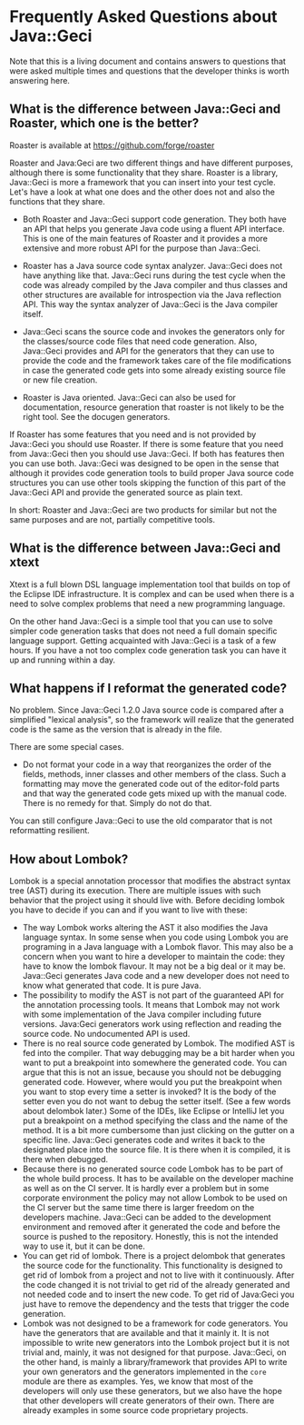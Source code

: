 # Frequently Asked Questions about Java::Geci

Note that this is a living document and contains answers to questions
that were asked multiple times and questions that the developer thinks
is worth answering here.

## What is the difference between Java::Geci and Roaster, which one is the better?

Roaster is available at https://github.com/forge/roaster

Roaster and Java:Geci are two different things and have different
purposes, although there is some functionality that they share. Roaster
is a library, Java::Geci is more a framework that you can insert into
your test cycle. Let's have a look at what one does and the other does
not and also the functions that they share.

* Both Roaster and Java::Geci support code generation. They both have an
 API that helps you generate Java code using a fluent API interface.
 This is one of the main features of Roaster and it provides a more
 extensive and more robust API for the purpose than Java::Geci.
  
* Roaster has a Java source code syntax analyzer. Java::Geci does not
 have anything like that. Java::Geci runs during the test cycle when the
 code was already compiled by the Java compiler and thus classes and
 other structures are available for introspection via the Java
 reflection API. This way the syntax analyzer of Java::Geci is the Java
 compiler itself.
  
* Java::Geci scans the source code and invokes the generators only for
 the classes/source code files that need code generation. Also,
 Java::Geci provides and API for the generators that they can use to
 provide the code and the framework takes care of the file modifications
 in case the generated code gets into some already existing source file
 or new file creation.
 
* Roaster is Java oriented. Java::Geci can also be used for
 documentation, resource generation that roaster is not likely to be
 the right tool. See the docugen generators.
  
If Roaster has some features that you need and is not provided by
Java::Geci you should use Roaster. If there is some feature that you
need from Java::Geci then you should use Java::Geci. If both has
features then you can use both. Java::Geci was designed to be open in
the sense that although it provides code generation tools to build
proper Java source code structures you can use other tools skipping the
function of this part of the Java::Geci API and provide the generated
source as plain text.

In short: Roaster and Java::Geci are two products for similar but not
the same purposes and are not, partially competitive tools.

## What is the difference between Java::Geci and xtext

Xtext is a full blown DSL language implementation tool that builds on
top of the Eclipse IDE infrastructure. It is complex and can be used
when there is a need to solve complex problems that need a new
programming language.

On the other hand Java::Geci is a simple tool that you can use to solve
simpler code generation tasks that does not need a full domain specific
language support. Getting acquainted with Java::Geci is a task of a few
hours. If you have a not too complex code generation task you can have
it up and running within a day.

## What happens if I reformat the generated code?

No problem. Since Java::Geci 1.2.0 Java source code is compared after
a simplified "lexical analysis", so the framework will realize that the
generated code is the same as the version that is already in the file.

There are some special cases.

* Do not format your code in a way that reorganizes the order of the
  fields, methods, inner classes and other members of the class. Such a
  formatting may move the generated code out of the editor-fold parts
  and that way the generated code gets mixed up with the manual code.
  There is no remedy for that. Simply do not do that.

You can still configure Java::Geci to use the old comparator that is not
reformatting resilient. 

## How about Lombok?

Lombok is a special annotation processor that modifies the abstract
syntax tree (AST) during its execution. There are multiple issues with
such behavior that the project using it should live with. Before
deciding lombok you have to decide if you can and if you want to
live with these:

* The way Lombok works altering the AST it also modifies the Java
    language syntax. In some sense when you code using Lombok you are
    programing in a Java language with a Lombok flavor. This may also be
    a concern when you want to hire a developer to maintain the code:
    they have to know the lombok flavour. It may not be a big deal or it
    may be. Java::Geci generates Java code and a new developer does not
    need to know what generated that code. It is pure Java.
* The possibility to modify the AST is not part of the guaranteed API
    for the annotation processing tools. It means that Lombok may not
    work with some implementation of the Java compiler including future
    versions. Java:Geci generators work using reflection and reading the
    source code. No undocumented API is used. 
* There is no real source code generated by Lombok. The modified AST is
    fed into the compiler. That way debugging may be a bit harder when
    you want to put a breakpoint into somewhere the generated code. You
    can argue that this is not an issue, because you should not be
    debugging generated code. However, where would you put the
    breakpoint when you want to stop every time a setter is invoked? It
    is the body of the setter even you do not want to debug the setter
    itself. (See a few words about delombok later.) Some of the IDEs,
    like Eclipse or IntelliJ let you put a breakpoint on a method
    specifying the class and the name of the method. It is a bit more
    cumbersome than just clicking on the gutter on a specific line.
    Java::Geci generates code and writes it back to the designated place
    into the source file. It is there when it is compiled, it is there
    when debugged.
* Because there is no generated source code Lombok has to be part of the
    whole build process. It has to be available on the developer machine
    as well as on the CI server. It is hardly ever a problem but in some
    corporate environment the policy may not allow Lombok to be used on
    the CI server but the same time there is larger freedom on the
    developers machine. Java::Geci can be added to the development
    environment and removed after it generated the code and before the
    source is pushed to the repository. Honestly, this is not the
    intended way to use it, but it can be done.
* You can get rid of lombok. There is a project delombok that generates
    the source code for the functionality. This functionality is
    designed to get rid of lombok from a project and not to live with it
    continuously. After the code changed it is not trivial to get rid of
    the already generated and not needed code and to insert the new
    code. To get rid of Java:Geci you just have to remove the dependency
    and the tests that trigger the code generation. 
* Lombok was not designed to be a framework for code generators. You
    have the generators that are available and that it mainly it. It is
    not impossible to write new generators into the Lombok project but
    it is not trivial and, mainly, it was not designed for that purpose.
    Java::Geci, on the other hand, is mainly a library/framework that
    provides API to write your own generators and the generators
    implemented in the `core` module are there as examples. Yes, we know
    that most of the developers will only use these generators, but we
    also have the hope that other developers will create generators of
    their own. There are already examples in some source code
    proprietary projects.